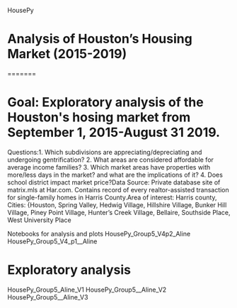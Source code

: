 HousePy
# Analysis of Houston’s Housing Market (2015-2019)
=======
# Goal: Exploratory analysis of the Houston's hosing market from September 1, 2015-August 31 2019.
Questions:1. Which subdivisions are appreciating/depreciating and undergoing gentrification?
2.  What areas are considered affordable for average income families?
3. Which market areas have properties with more/less days  in the market? and what are the  implications of it?
4. Does school district impact market price?Data Source: Private database site of matrix.mls at Har.com. Contains record of every realtor-assisted transaction for single-family homes in Harris County.Area of interest: Harris county, Cities: {Houston, Spring Valley, Hedwig Village, Hillshire Village, Bunker Hill Village, Piney Point Village, Hunter’s Creek Village, Bellaire, Southside Place, West University Place

Notebooks for analysis and plots
HousePy_Group5_V4p2_Aline
HousePy_Group5_V4_p1__Aline

# Exploratory analysis
HousePy_Group5_Aline_V1
HousePy_Group5__Aline_V2
HousePy_Group5__Aline_V3
